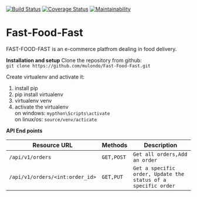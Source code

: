 [![Build Status](https://travis-ci.org/mulondo/Fast-Food-Fast.svg?branch=ft-challenge-two)](https://travis-ci.org/mulondo/Fast-Food-Fast) [![Coverage Status](https://coveralls.io/repos/github/mulondo/Fast-Food-Fast/badge.svg?branch=api)](https://coveralls.io/github/mulondo/Fast-Food-Fast?branch=api) [![Maintainability](https://api.codeclimate.com/v1/badges/ed9209343cc8dbd0879d/maintainability)](https://codeclimate.com/github/mulondo/Fast-Food-Fast/maintainability)

# Fast-Food-Fast
FAST-FOOD-FAST is an e-commerce platfrom dealing in food delivery.

**Installation and setup**
Clone the repository from github:<br/>
```git clone https://github.com/mulondo/Fast-Food-Fast.git```

Create virtualenv and activate it:
1. install pip
2. pip install virtualenv
3. virtualenv venv
4. activate the virtualenv<br/>
on windows:
```mypthon\Scripts\activate ```<br/>
on linux/os:
```source/venv/acticate```

**API End points**
 
|Resource URL|Methods   |Description|
|----------------|------------|-------------|
|`/api/v1/orders` |`GET,POST` |`Get all orders,Add an order` |
|`/api/v1/orders/<int:order_id>` |`GET,PUT`|`Get a specific order, Update the status of a specific order` |
